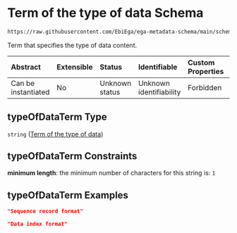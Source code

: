 # Term of the type of data Schema

```txt
https://raw.githubusercontent.com/EbiEga/ega-metadata-schema/main/schemas/EGA.common-definitions.json#/definitions/fileObject/properties/fileContent/items/properties/typeOfDataTerm
```

Term that specifies the type of data content.

| Abstract            | Extensible | Status         | Identifiable            | Custom Properties | Additional Properties | Access Restrictions | Defined In                                                                                           |
| :------------------ | :--------- | :------------- | :---------------------- | :---------------- | :-------------------- | :------------------ | :--------------------------------------------------------------------------------------------------- |
| Can be instantiated | No         | Unknown status | Unknown identifiability | Forbidden         | Allowed               | none                | [EGA.common-definitions.json\*](../../../schemas/EGA.common-definitions.json "open original schema") |

## typeOfDataTerm Type

`string` ([Term of the type of data](ega-12-definitions-ega-file-object-properties-file-content-array-file-content-item-properties-term-of-the-type-of-data.md))

## typeOfDataTerm Constraints

**minimum length**: the minimum number of characters for this string is: `1`

## typeOfDataTerm Examples

```json
"Sequence record format"
```

```json
"Data index format"
```
